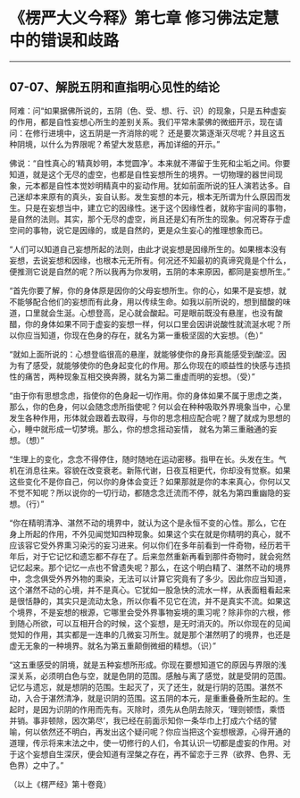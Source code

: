 # 《楞严大义今释》第七章 修习佛法定慧中的错误和歧路

------

## 07-07、解脱五阴和直指明心见性的结论

阿难：问“如果据佛所说的，五阴（色、受、想、行、识）的现象，只是五种虚妄的作用，都是自性妄想心所生的差别关系。我们平常未蒙佛的微细开示，现在请问：在修行进境中，这五阴是一齐消除的呢？ 还是要次第逐渐灭尽呢？并且这五种阴境，以什么为界限呢？希望大发慈悲，再加详细的开示。”

佛说：“自性真心的‘精真妙明，本觉圆净’。本来就不滞留于生死和尘垢之间。你要知道，就是这个无尽的虚空，也都是自性妄想所生的境界。一切物理的器世间现象，元本都是自性本觉妙明精真中的妄动作用。犹如前面所说的狂人演若达多。自己迷却本来原有的真头，妄自认影。发生妄想的本元，根本无所谓为什么原因而发生。只是在妄想当中，建立它的因缘性。迷于这个因缘性者，就称宇宙间的事物，是自然的法则。其实，那个无尽的虚空，尚且还是幻有所生的现象。何况寄存于虚空间的事物，说它是因缘的，或是自然的，更是众生妄心的推理想象而已。

“人们可以知道自己妄想所起的法则，由此才说妄想是因缘所生的。如果根本没有妄想，去说妄想和因缘，也根本元无所有。何况还不知最初的真谛究竟是个什么，便推测它说是自然的呢？所以我再为你发明，五阴的本来原因，都同是妄想所生。”

“首先你要了解，你的身体原是因你的父母妄想所生。你的心，如果不是妄想，就不能够配合他们的妄想而有此身，用以传续生命。如我以前所说的，想到醋酸的味道，口里就会生涎。心想登高，足心就会酸起。可是眼前既没有悬崖，也没有酸醋，你的身体如果不同于虚妄的妄想一样，何以口里会因讲说酸性就流涎水呢？所以你应当知道，你现在色身的存在，就名为第一重极坚固的大妄想。（色）”

“就如上面所说的：心想登临很高的悬崖，就能够使你的身形真能感受到酸涩。因为有了感受，就能够使你的色身起变化的作用。那么你现在的顺益性的快感与违损性的痛苦，两种现象互相交换奔腾，就名为第二重虚而明的妄想。（受）”

“由于你有思想念虑，指使你的色身起一切作用。你的身体如果不属于思虑之类，那么，你的色身，何以会随念虑所指使呢？何以会在种种吸取外界境象当中，心里发生各种作用，形体就会跟着去取得，与你的思念相应配合呢？醒了就成为思想的心，睡中就形成一切梦境。那么，你的想念摇动妄情， 就名为第三重融通的妄想。（想）”

“生理上的变化，念念不得停住，随时随地在运动密移。指甲在长。头发在生。气机在消息往来。容貌在改变衰老。新陈代谢，日夜互相更代，你却没有觉察。如果这些变化不是你自己，何以你的身体会变迁？如果那就是你的本来真心，你何以又不觉不知呢？所以说你的一切行动，都随念念迁流而不停，就名为第四重幽隐的妄想。（行）”

“你在精明清净、湛然不动的境界中，就认为这个是永恒不变的心性。那么，它在身上所起的作用，不外见闻觉知四种现象。如果这个实在就是你精明的真心，就不应该容它受外界熏习染污的妄习进来。何以你们在多年前看到一件奇物，经历若干年后，对于它记忆和遗忘都不存在了。后来忽然重新再看到那件奇物时，就会宛然记忆起来。那个记忆一点也不曾遗失呢？那么，在这个明白精了、湛然不动的境界中，念念俱受外界外物的熏染，无法可以计算它究竟有了多少。因此你应当知道，这个湛然不动的心境，并不是真心。它犹如一股急快的流水一样，从表面粗看起来是很恬静的，其实只是流动太急，所以你看不见它在流，并不是真实不流。如果这个境界，不是妄想的根源，它哪里会受外界事物妄境的熏习呢？除非你的六根，修到随心所欲，可以互相开合的时候，这个妄想，是无时消灭的。所以你现在的见闻觉知的作用，其实都是一连串的几微妄习所生。就是那个湛然明了的境界，也还是虚无无象的一种境界。就名为第五重颠倒微细的精想。（识）”

“这五重感受的阴境，就是五种妄想所形成。你现在要想知道它的原因与界限的浅深关系，必须明白色与空，就是色阴的范围。感触与离了感觉，就是受阴的范围。记忆与遗忘，就是想阴的范围。生起灭了，灭了还生，就是行阴的范围。湛然不动，入合于湛然清净，就是识阴的范围。这五阴的本元，是重重叠叠所生起的。生起时，是因为识阴的作用而先有。灭除时，须先从色阴去除灭，‘理则顿悟，乘悟并销。事非顿除，因次第尽’，我已经在前面示知你一条华巾上打成六个结的譬喻，何以依然还不明白，再发出这个疑问呢？你应当把这个妄想根源，心得开通的道理，传示将来末法之中，使一切修行的人们，令其认识一切都是虚妄的作用。对于这个妄想自生深厌，便会知道有涅槃之存在，再不留恋于三界（欲界、色界、无色界）之中了。”

（以上《楞严经》第十卷竟）

